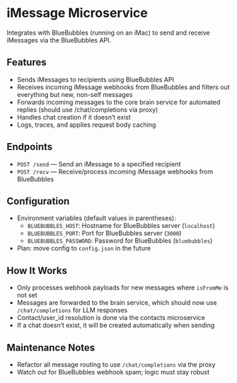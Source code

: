 # iMessage Microservice

Integrates with BlueBubbles (running on an iMac) to send and receive iMessages via the BlueBubbles API.

## Features

- Sends iMessages to recipients using BlueBubbles API
- Receives incoming iMessage webhooks from BlueBubbles and filters out everything but new, non-self messages
- Forwards incoming messages to the core brain service for automated replies (should use /chat/completions via proxy)
- Handles chat creation if it doesn’t exist
- Logs, traces, and applies request body caching

## Endpoints

- `POST /send` — Send an iMessage to a specified recipient
- `POST /recv` — Receive/process incoming iMessage webhooks from BlueBubbles

## Configuration

- Environment variables (default values in parentheses):
    - `BLUEBUBBLES_HOST`: Hostname for BlueBubbles server (`localhost`)
    - `BLUEBUBBLES_PORT`: Port for BlueBubbles server (`3000`)
    - `BLUEBUBBLES_PASSWORD`: Password for BlueBubbles (`bluebubbles`)
- Plan: move config to `config.json` in the future

## How It Works

- Only processes webhook payloads for new messages where `isFromMe` is not set
- Messages are forwarded to the brain service, which should now use `/chat/completions` for LLM responses
- Contact/user_id resolution is done via the contacts microservice
- If a chat doesn’t exist, it will be created automatically when sending

## Maintenance Notes

- Refactor all message routing to use `/chat/completions` via the proxy
- Watch out for BlueBubbles webhook spam; logic must stay robust